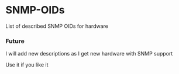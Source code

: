 # SNMP-OIDs
List of described SNMP OIDs for hardware


### Future
I will add new descriptions as I get new hardware with SNMP support


Use it if you like it

